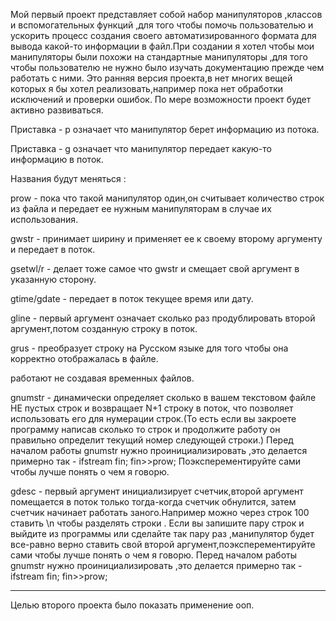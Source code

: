 Мой первый проект представляет собой набор манипуляторов ,классов и вспомогательных функций ,для того чтобы помочь пользователью и 
ускорить процесс создания своего автоматизированного формата для вывода какой-то информации в файл.При создании я хотел чтобы 
мои манипуляторы были похожи на стандартные манипуляторы ,для того чтобы пользователю не нужно было изучать документацию прежде
чем  работать с ними.
Это ранняя версия проекта,в нет многих вещей которых я бы хотел реализовать,например пока нет обработки исключений и 
проверки ошибок.
По мере возможности проект будет активно развиваться.

Приставка - p означает что манипулятор берет информацию из потока.

Приставка - g означает что манипулятор передает какую-то информацию в поток.

Названия будут меняться :

prow -  пока что такой манипулятор один,он считывает количество строк из файла и передает ее
нужным манипуляторам в случае их использования.

gwstr  - принимает ширину и применяет ее к своему второму аргументу и передает в поток.

gsetwl/r - делает тоже самое что gwstr и смещает свой аргумент в указанную сторону.

gtime/gdate - передает в поток текущее время или дату.

gline - первый аргумент означает сколько раз продублировать второй аргумент,потом созданную строку в поток.

grus - преобразует строку на Русском языке для того чтобы она корректно отображалась в файле.

работают не создавая временных файлов.

gnumstr - динамически определяет  сколько в вашем текстовом файле НЕ пустых строк и возвращает N+1 строку в поток,
что позволяет использовать его для нумерации строк.(То есть если вы закроете программу написав сколько то строк и 
продолжите работу он правильно определит текущий номер следующей строки.) 
Перед началом работы gnumstr нужно проинициализировать ,это делается примерно так - ifstream fin; fin>>prow;
Поэксперементируйте сами чтобы лучше понять о чем я говорю.

gdesc - первый аргумент инициализирует счетчик,второй аргумент помещается в поток только тогда-когда счетчик обнулится,
затем счетчик начинает работать заного.Например можно через строк 100 ставить \n  чтобы разделять строки .
Если вы запишите пару строк и выйдите из программы или сделайте так пару раз ,манипулятор будет все-равно 
верно ставить свой второй аргумент,поэксперементируйте сами чтобы лучше понять о чем я говорю.
Перед началом работы gnumstr нужно проинициализировать ,это делается примерно так - ifstream fin; fin>>prow;
______________________________________________________________________________________________________________________________

Целью второго проекта было показать применение ооп.

